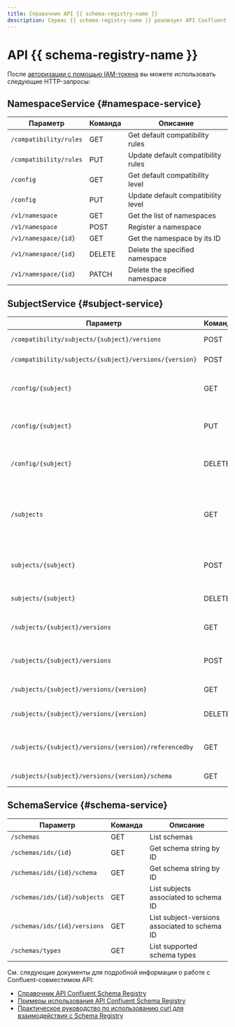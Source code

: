```yaml
---
title: Справочник API {{ schema-registry-name }}
description: Сервис {{ schema-registry-name }} реализует API Confluent Schema Registry
---
```


# API {{ schema-registry-name }}

После [авторизации с помощью IAM-токена](../authentication.md) вы можете использовать следующие HTTP-запросы:

## NamespaceService {#namespace-service}

| Параметр               | Команда                                                                                                                                                           | Описание                           |
|------------------------|-------------------------------------------------------------------------------------------------------------------------------------------------------------------|------------------------------------|
| `/compatibility/rules` | GET    | Get default compatibility rules    |
| `/compatibility/rules` | PUT | Update default compatibility rules |
| `/config`              | GET                | Get default compatibility level    |
| `/config`              | PUT             | Update default compatibility level |
| `/v1/namespace`        | GET                     | Get the list of namespaces         |
| `/v1/namespace`        | POST                 | Register a namespace               |
| `/v1/namespace/{id}`   | GET                      | Get the namespace by its ID        |
| `/v1/namespace/{id}`   | DELETE             | Delete the specified namespace     |
| `/v1/namespace/{id}`   | PATCH               | Delete the specified namespace     |

## SubjectService {#subject-service}

| Параметр                                               | Команда                                                                                                                                                        | Описание                                                              |
|--------------------------------------------------------|----------------------------------------------------------------------------------------------------------------------------------------------------------------|-----------------------------------------------------------------------|
| `/compatibility/subjects/{subject}/versions`           | POST      | Test schema compatibility                                             |
| `/compatibility/subjects/{subject}/versions/{version}` | POST       | Test schema compatibility                                             |
| `/config/{subject}`                                    | GET                 | Get compatibility level for the subject                               |
| `/config/{subject}`                                    | PUT              | Update subject compatibility level                                    |
| `/config/{subject}`                                    | DELETE        | Delete subject compatibility level                                    |
| `/subjects`                                            | GET                      | Retrieves a list of registered subjects matching specified parameters |
| `subjects/{subject}`                                   | POST            | Lookup schema under subject                                           |
| `subjects/{subject}`                                   | DELETE              | Delete the specified subject                                          |
| `/subjects/{subject}/versions`                         | GET        | List versions under subject                                           |
| `/subjects/{subject}/versions`                         | POST  | Register schema under a subject                                       |
| `/subjects/{subject}/versions/{version}`               | GET        | Get schema by version                                                 |
| `/subjects/{subject}/versions/{version}`               | DELETE | Delete schema version.                                                |
| `/subjects/{subject}/versions/{version}/referencedby`  | GET           | List schemas referencing a schema                                     |
| `/subjects/{subject}/versions/{version}/schema`        | GET       | Get schema by version                                                 | 

## SchemaService {#schema-service}

| Параметр                     | Команда                                                                                                                                        | Описание                                      |
|------------------------------|------------------------------------------------------------------------------------------------------------------------------------------------|-----------------------------------------------|
| `/schemas`                   | GET        | List schemas                                  |
| `/schemas/ids/{id}`          | GET         | Get schema string by ID                       |
| `/schemas/ids/{id}/schema`   | GET        | Get schema string by ID                       |
| `/schemas/ids/{id}/subjects` | GET | List subjects associated to schema ID         |
| `/schemas/ids/{id}/versions` | GET | List subject-versions associated to schema ID |
| `/schemas/types`             | GET    | List supported schema types                   |


См. следующие документы для подробной информации о работе с Confluent-совместимом API:

* [Справочник API Confluent Schema Registry](https://docs.confluent.io/platform/current/schema-registry/develop/api.html#schemaregistry-api)
* [Примеры использования API Confluent Schema Registry](https://docs.confluent.io/platform/current/schema-registry/develop/using.html#schemaregistry-using)
* [Пpактическое руководство по использованию curl для взаимодействия с Schema Registry](https://docs.confluent.io/platform/current/schema-registry/schema_registry_onprem_tutorial.html#tutorial-use-curl-with-schema-registry)